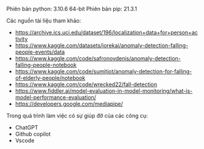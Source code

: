 Phiên bản python: 3.10.6 64-bit
Phiên bản pip: 21.3.1

Các nguồn tài liệu tham khảo:
- https://archive.ics.uci.edu/dataset/196/localization+data+for+person+activity
- https://www.kaggle.com/datasets/jorekai/anomaly-detection-falling-people-events/data
- https://www.kaggle.com/code/safronovdenis/anomaly-detection-falling-people-notebook
- https://www.kaggle.com/code/sumitjot/anomaly-detection-for-falling-of-elderly-people/notebook
- https://www.kaggle.com/code/wrecked22/fall-detection
- https://www.fiddler.ai/model-evaluation-in-model-monitoring/what-is-model-performance-evaluation/
- https://developers.google.com/mediapipe/

Trong quá trình làm việc có sự giúp đỡ của các công cụ:
- ChatGPT
- Github copilot
- Vscode